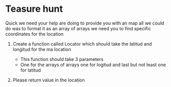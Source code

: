 # Teasure hunt

Quick we need your help are doing to provide you with an map all we could do was to format it as an array of arrays we need you to find specific coordinates for the location

1. Create a function called Locator which should take the latitud and longitud for the ma location
    - This function should take 3 parameters
    - One for the arrays of arrays one for logitud and last     but not least one for latitud

1. Please return value in the location